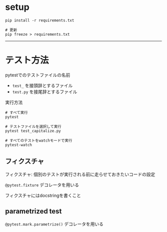 # setup

```shell
pip install -r requirements.txt

# 更新
pip freeze > requirements.txt
```

---

# テスト方法

pytestでのテストファイルの名前

- `test_` を接頭辞とするファイル
- `test.py` を接尾辞とするファイル

実行方法

```shell
# すべて実行
pytest

# テストファイルを選択して実行
pytest test_capitalize.py

# すべてのテストをwatchモードで実行
pytest-watch
```

## フィクスチャ

フィクスチャ: 個別のテストが実行される前に走らせておきたいコードの設定

`@pytest.fixture` デコレータを用いる

フィクスチャにはdocstringを書くこと

## parametrized test

`@pytest.mark.parametrize()` デコレータを用いる
